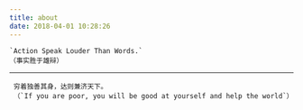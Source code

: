 ```yaml
---
title: about
date: 2018-04-01 10:28:26
---
```

    

    `Action Speak Louder Than Words.` 
    （事实胜于雄辩）


******

     
     穷着独善其身，达则兼济天下。
     （`If you are poor, you will be good at yourself and help the world`）
    